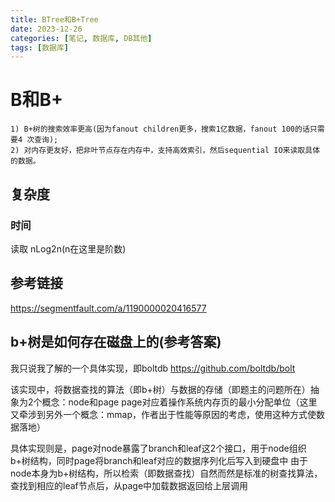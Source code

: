 ```yaml
---
title: BTree和B+Tree
date: 2023-12-26
categories: [笔记, 数据库, DB其他]
tags: [数据库]
---
```


# B和B+

```
1) B+树的搜索效率更高(因为fanout children更多，搜索1亿数据，fanout 100的话只需要4 次查询);
2) 对内存更友好，把非叶节点存在内存中，支持高效索引，然后sequential IO来读取具体的数据。

```

## 复杂度
### 时间
读取 nLog2n(n在这里是阶数)


## 参考链接
https://segmentfault.com/a/1190000020416577

## b+树是如何存在磁盘上的(参考答案)

我只说我了解的一个具体实现，即boltdb https://github.com/boltdb/bolt

该实现中，将数据查找的算法（即b+树）与数据的存储（即题主的问题所在）抽象为2个概念：node和page
page对应着操作系统内存页的最小分配单位（这里又牵涉到另外一个概念：mmap，作者出于性能等原因的考虑，使用这种方式使数据落地）

具体实现则是，page对node暴露了branch和leaf这2个接口，用于node组织b+树结构，同时page将branch和leaf对应的数据序列化后写入到硬盘中
由于node本身为b+树结构，所以检索（即数据查找）自然而然是标准的树查找算法，查找到相应的leaf节点后，从page中加载数据返回给上层调用


